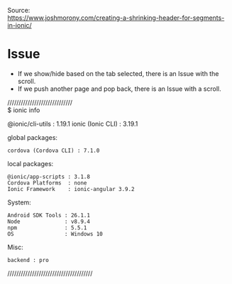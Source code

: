 Source: <br />
https://www.joshmorony.com/creating-a-shrinking-header-for-segments-in-ionic/  <br />

# Issue

- If we show/hide based on the tab selected, there is an Issue with the scroll.
- If we push another page and pop back, there is an Issue with a scroll.
 
///////////////////////////// <br />
$ ionic info

@ionic/cli-utils  : 1.19.1
    ionic (Ionic CLI) : 3.19.1

global packages:

    cordova (Cordova CLI) : 7.1.0

local packages:

    @ionic/app-scripts : 3.1.8
    Cordova Platforms  : none
    Ionic Framework    : ionic-angular 3.9.2

System:

    Android SDK Tools : 26.1.1
    Node              : v8.9.4
    npm               : 5.5.1
    OS                : Windows 10

Misc:

    backend : pro

//////////////////////////////////////
